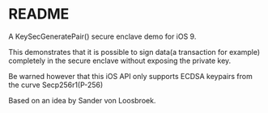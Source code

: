 # README #

A KeySecGeneratePair() secure enclave demo for iOS 9.  

This demonstrates that it is possible to sign data(a transaction for example) completely in the secure enclave without exposing the private key.  

Be warned however that this iOS API only supports ECDSA keypairs from the curve Secp256r1(P-256)

Based on an idea by Sander von Loosbroek.

